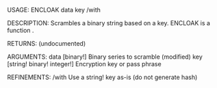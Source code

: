USAGE:
     ENCLOAK data key /with

DESCRIPTION:
     Scrambles a binary string based on a key.
     ENCLOAK is a function .

RETURNS:
    (undocumented)

ARGUMENTS:
    data [binary!]
        Binary series to scramble (modified)
    key [string! binary! integer!]
        Encryption key or pass phrase

REFINEMENTS:
    /with
        Use a string! key as-is (do not generate hash)

